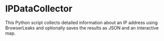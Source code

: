 # IPDataCollector
This Python script collects detailed information about an IP address using BrowserLeaks and optionally saves the results as JSON and an interactive map.
